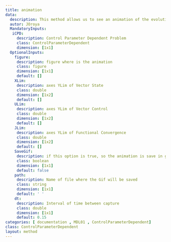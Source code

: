 ```yaml
---
title: animation
data: 
  description: This method allows us to see an animation of the evolution of gradient methods, shows the controls in each iteration with a lapse of $dt=0.15s$
  autor: JOroya
  MandatoryInputs:   
   iCPD: 
     description: Control Parameter Dependent Problem
     class: ControlParameterDependent
     dimension: [1x1]
  OptionalInputs:
    figure: 
     description: figure where is the animation
     class: figure
     dimension: [1x1]
     default: []
    XLim: 
     description: axes YLim of Vector State 
     class: double
     dimension: [1x2]
     default: []
    ULim: 
     description: axes YLim of Vector Control 
     class: double
     dimension: [1x2]
     default: []
    JLim: 
     description: axes YLim of Functional Convergence 
     class: double
     dimension: [1x2]
     default: []
    SaveGif: 
     description: if this option is true, so the animation is save in gif format
     class: boolean
     dimension: [1x1]
     default: false
    path: 
     description: Name of file where the Gif will be saved
     class: string
     dimension: [1x1]
     default: ' '
    dt: 
     description: Interval of time between capture 
     class: double
     dimension: [1x1]
     default: 0.15
categories: [ documentation , MDL01 , ControlParameterDependent]
class: ControlParameterDependent
layout: method
---
```

